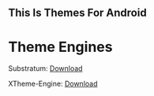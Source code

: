 ## This Is Themes For Android

# Theme Engines

Substratum: [Download](https://github.com/AndroidThemingRequiem/Substratum-apk/releases/download/1022/substratum.apk)

XTheme-Engine: [Download](https://github.com/AndroidThemingRequiem/Xtheme-Engine/releases/download/lsposed/xthemeengine.apk)
